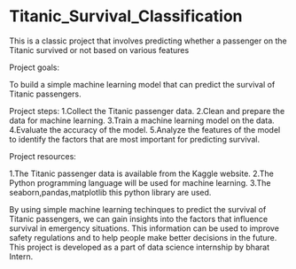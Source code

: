 # Titanic_Survival_Classification
This is a classic project that involves predicting whether a passenger on the Titanic survived or not based on various features

Project goals:

To build a simple machine learning model that can predict the survival of Titanic passengers.

Project steps: 1.Collect the Titanic passenger data. 
2.Clean and prepare the data for machine learning. 
3.Train a machine learning model on the data. 
4.Evaluate the accuracy of the model. 
5.Analyze the features of the model to identify the factors that are most important for predicting survival.

Project resources:

1.The Titanic passenger data is available from the Kaggle website. 
2.The Python programming language will be used for machine learning. 
3.The seaborn,pandas,matplotlib this python library are used.

By using simple machine learning techinques to predict the survival of Titanic passengers, we can gain insights into the factors that influence survival in emergency situations. This information can be used to improve safety regulations and to help people make better decisions in the future. 
This project is developed as a part of data science internship by bharat Intern.
